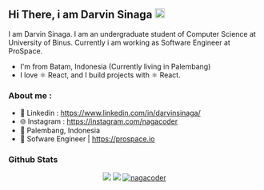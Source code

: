 
<!-- <p align="center">
<a href="https://darvinsinaga.com" target="_blank">
  <img src="https://raw.githubusercontent.com/sultanzio/sultanzio/main/corsair-wallpaper-previewf.jpg">
</a>
</p> -->


## Hi There, i am Darvin Sinaga <img src="https://media.giphy.com/media/hvRJCLFzcasrR4ia7z/giphy.gif" width="20px">


I am  Darvin Sinaga. I am an undergraduate student of Computer Science at University  of Binus. Currently i am working as Software Engineer at ProSpace.

- I'm from Batam, Indonesia (Currently living in Palembang)
- I love ⚛ React, and I build projects with ⚛ React.


### About me : 

- 📘 Linkedin  : https://www.linkedin.com/in/darvinsinaga/
- 🌐 Instagram : https://instagram.com/nagacoder
- 📌 Palembang, Indonesia
- 📎 Sofware Engineer | https://prospace.io


### Github Stats

<p align="center">
  <img src="https://github-readme-stats.vercel.app/api?username=nagacoder&show_icons=true&theme=blue-green">
  <img src="https://github-readme-stats.vercel.app/api/top-langs/?username=nagacoder&show_icons=true&theme=blue-green&layout=compact">
<a href="https://github.com/ryo-ma/github-profile-trophy"><img src="https://github-profile-trophy.vercel.app/?username=nagacoder" alt="nagacoder" /></a></p>
